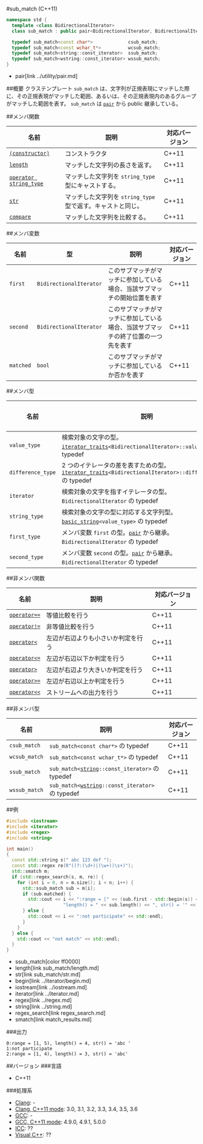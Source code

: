 #sub_match (C++11)
```cpp
namespace std {
  template <class BidirectionalIterator>
  class sub_match : public pair<BidirectionalIterator, BidirectionalIterator>;

  typedef sub_match<const char*>             csub_match;
  typedef sub_match<const wchar_t*>          wcsub_match;
  typedef sub_match<string::const_iterator>  ssub_match;
  typedef sub_match<wstring::const_iterator> wssub_match;
}
```
* pair[link ../utility/pair.md]

##概要
クラステンプレート `sub_match` は、文字列が正規表現にマッチした際に、その正規表現がマッチした範囲、あるいは、その正規表現内のあるグループがマッチした範囲を表す。
`sub_match` は [`pair`](../utility/pair.md) から public 継承している。


##メンバ関数

| 名前                                                  | 説明                                                        | 対応バージョン |
|-------------------------------------------------------|-------------------------------------------------------------|----------------|
| [`(constructor)`](sub_match/sub_match.md)             | コンストラクタ                                              | C++11          |
| [`length`](sub_match/length.md)                       | マッチした文字列の長さを返す。                              | C++11          |
| [`operator string_type`](sub_match/op_string_type.md) | マッチした文字列を `string_type` 型にキャストする。         | C++11          |
| [`str`](sub_match/str.md)                             | マッチした文字列を `string_type` 型で返す。キャストと同じ。 | C++11          |
| [`compare`](sub_match/compare.md)                     | マッチした文字列を比較する。                                | C++11          |

##メンバ変数

| 名前      | 型                      | 説明                                                                             | 対応バージョン |
|-----------|-------------------------|----------------------------------------------------------------------------------|----------------|
| `first`   | `BidirectionalIterator` | このサブマッチがマッチに参加している場合、当該サブマッチの開始位置を表す         | C++11          |
| `second`  | `BidirectionalIterator` | このサブマッチがマッチに参加している場合、当該サブマッチの終了位置の一つ先を表す | C++11          |
| `matched` | `bool`                  | このサブマッチがマッチに参加しているか否かを表す                                 | C++11          |

##メンバ型

| 名前              | 説明                                                                                                                                         | 対応バージョン |
|-------------------|----------------------------------------------------------------------------------------------------------------------------------------------|----------------|
| `value_type`      | 検索対象の文字の型。[`iterator_traits`](../iterator/iterator_traits.md)`<BidirectionalIterator>::value_type` の typedef                      | C++11          |
| `difference_type` | 2 つのイテレータの差を表すための型。[`iterator_traits`](../iterator/iterator_traits.md)`<BidirectionalIterator>::difference_type` の typedef | C++11          |
| `iterator`        | 検索対象の文字を指すイテレータの型。`BidirectionalIterator` の typedef                                                                       | C++11          |
| `string_type`     | 検索対象の文字の型に対応する文字列型。[`basic_string`](../string/basic_string.md)`<value_type>` の typedef                                   | C++11          |
| `first_type`      | メンバ変数 `first` の型。[`pair`](../utility/pair.md) から継承。`BidirectionalIterator` の typedef                                           | C++11          |
| `second_type`     | メンバ変数 `second` の型。[`pair`](../utility/pair.md) から継承。`BidirectionalIterator` の typedef                                          | C++11          |

##非メンバ関数

| 名前                                          | 説明                               | 対応バージョン |
|-----------------------------------------------|------------------------------------|----------------|
| [`operator==`](sub_match/op_equal.md)         | 等値比較を行う                     | C++11          |
| [`operator!=`](sub_match/op_not_equal.md)     | 非等値比較を行う                   | C++11          |
| [`operator<`](sub_match/op_less.md)           | 左辺が右辺よりも小さいか判定を行う | C++11          |
| [`operator<=`](sub_match/op_less_equal.md)    | 左辺が右辺以下か判定を行う         | C++11          |
| [`operator>`](sub_match/op_greater.md)        | 左辺が右辺より大きいか判定を行う   | C++11          |
| [`operator>=`](sub_match/op_greater_equal.md) | 左辺が右辺以上か判定を行う         | C++11          |
| [`operator<<`](sub_match/op_ostream.md)       | ストリームへの出力を行う           | C++11          |

##非メンバ型

| 名前          | 説明                                                                             | 対応バージョン |
|---------------|----------------------------------------------------------------------------------|----------------|
| `csub_match`  | `sub_match<const char*>` の typedef                                              | C++11          |
| `wcsub_match` | `sub_match<const wchar_t*>` の typedef                                           | C++11          |
| `ssub_match`  | `sub_match<`[`string`](../string/basic_string.md)`::const_iterator>` の typedef  | C++11          |
| `wssub_match` | `sub_match<`[`wstring`](../string/basic_string.md)`::const_iterator>` の typedef | C++11          |

##例
```cpp
#include <iostream>
#include <iterator>
#include <regex>
#include <string>

int main()
{
  const std::string s(" abc 123 def ");
  const std::regex re(R"((?:(\d+)|(\w+))\s+)");
  std::smatch m;
  if (std::regex_search(s, m, re)) {
    for (int i = 0, n = m.size(); i < n; i++) {
      std::ssub_match sub = m[i];
      if (sub.matched) {
        std::cout << i << ":range = [" << (sub.first - std::begin(s)) << ", " << (sub.second - std::begin(s)) << "), "
                     "length() = " << sub.length() << ", str() = '" << sub.str() << '\'' << std::endl;
      } else {
        std::cout << i << ":not participate" << std::endl;
      }
    }
  } else {
    std::cout << "not match" << std::endl;
  }
}
```
* ssub_match[color ff0000]
* length[link sub_match/length.md]
* str[link sub_match/str.md]
* begin[link ../iterator/begin.md]
* iostream[link ../iostream.md]
* iterator[link ../iterator.md]
* regex[link ../regex.md]
* string[link ../string.md]
* regex_search[link regex_search.md]
* smatch[link match_results.md]

###出力
```
0:range = [1, 5), length() = 4, str() = 'abc '
1:not participate
2:range = [1, 4), length() = 3, str() = 'abc'
```

##バージョン
###言語
- C++11

###処理系
- [Clang](/implementation.md#clang): -
- [Clang, C++11 mode](/implementation.md#clang): 3.0, 3.1, 3.2, 3.3, 3.4, 3.5, 3.6
- [GCC](/implementation.md#gcc): -
- [GCC, C++11 mode](/implementation.md#gcc): 4.9.0, 4.9.1, 5.0.0
- [ICC](/implementation.md#icc): ??
- [Visual C++](/implementation.md#visual_cpp): ??
